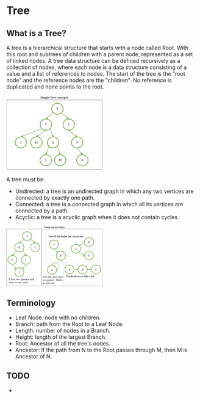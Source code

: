 # Tree
## What is a Tree?

A tree is a hierarchical structure that starts with a node called Root. With this root and subtrees of children with a parent node, represented as a set of linked nodes. A tree data structure can be defined recursively as a collection of nodes, where each node is a data structure consisting of a value and a list of references to nodes. The start of the tree is the "root node" and the reference nodes are the "children". No reference is duplicated and none points to the root.

<img src="../images/simple_tree_example.jpg" width="50%" />

A tree must be:
- Undirected: a tree is an undirected graph in which any two vertices are connected by exactly one path.
- Connected: a tree is a connected graph in which all its vertices are connected by a path.
- Acyclic: a tree is a acyclic graph when it does not contain cycles.

<img src="../images/they_are_not_trees.jpg" width="50%" />

## Terminology
- Leaf Node: node with no children.
- Branch: path from the Root to a Leaf Node.
- Length: number of nodes in a Branch.
- Height: length of the largest Branch.
- Root: Ancestor of all the tree's nodes.
- Ancestor: If the path from N to the Root passes through M, then M is Ancestor of N.

## TODO
- 
